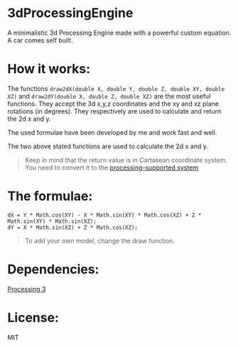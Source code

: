 # 3dProcessingEngine
A minimalistic 3d Processing Engine made with a powerful custom equation. A car comes self built.

# How it works:
The functions `draw2dX(double X, double Y, double Z, double XY, double XZ)` and `draw2dY(double X, double Z, double XZ)` are the most useful functions. They accept the 3d x,y,z coordinates and the xy and xz plane rotations (in degrees). They respectively are used to calculate and return the 2d x and y.

The used formulae have been developed by me and work fast and well.

The two above stated functions are used to calculate the 2d x and y.
> Keep in mind that the return value is in Cartasean coordinate system. You need to convert it to the [processing-supported system](https://processing.org/tutorials/drawing/)

# The formulae:
```processing
dX = Y * Math.cos(XY) - X * Math.sin(XY) * Math.cos(XZ) + Z * Math.sin(XY) * Math.sin(XZ);
dY = X * Math.sin(XZ) + Z * Math.cos(XZ);
```

> To add your own model, change the draw function.

# Dependencies:
[Processing 3](https://processing.org/download/)

# License:
MIT
